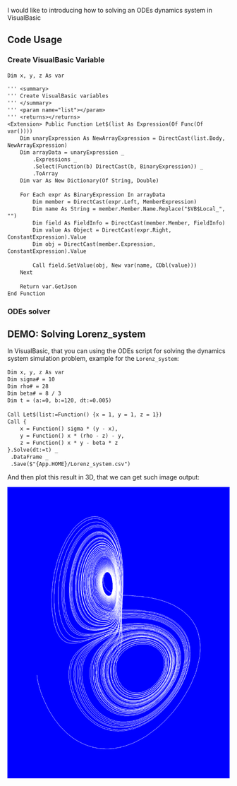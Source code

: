 I would like to introducing how to solving an ODEs dynamics system in VisualBasic

## Code Usage

### Create VisualBasic Variable

```vbnet
Dim x, y, z As var
```

```vbnet
''' <summary>
''' Create VisualBasic variables
''' </summary>
''' <param name="list"></param>
''' <returns></returns>
<Extension> Public Function Let$(list As Expression(Of Func(Of var())))
    Dim unaryExpression As NewArrayExpression = DirectCast(list.Body, NewArrayExpression)
    Dim arrayData = unaryExpression _
        .Expressions _
        .Select(Function(b) DirectCast(b, BinaryExpression)) _
        .ToArray
    Dim var As New Dictionary(Of String, Double)

    For Each expr As BinaryExpression In arrayData
        Dim member = DirectCast(expr.Left, MemberExpression)
        Dim name As String = member.Member.Name.Replace("$VB$Local_", "")
        Dim field As FieldInfo = DirectCast(member.Member, FieldInfo)
        Dim value As Object = DirectCast(expr.Right, ConstantExpression).Value
        Dim obj = DirectCast(member.Expression, ConstantExpression).Value

        Call field.SetValue(obj, New var(name, CDbl(value)))
    Next

    Return var.GetJson
End Function
```


### ODEs solver

## DEMO: Solving Lorenz_system

In VisualBasic, that you can using the ODEs script for solving the dynamics system simulation problem, example for the ``Lorenz_system``:

```vbnet
Dim x, y, z As var
Dim sigma# = 10
Dim rho# = 28
Dim beta# = 8 / 3
Dim t = (a:=0, b:=120, dt:=0.005)

Call Let$(list:=Function() {x = 1, y = 1, z = 1})
Call {
    x = Function() sigma * (y - x),
    y = Function() x * (rho - z) - y,
    z = Function() x * y - beta * z
}.Solve(dt:=t) _
 .DataFrame _
 .Save($"{App.HOME}/Lorenz_system.csv")
```

And then plot this result in 3D, that we can get such image output:

![](./Lorenz_system.png)